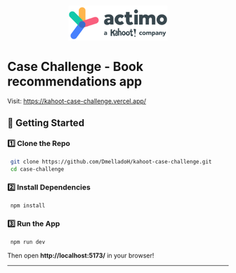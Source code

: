 <p align="center">
    <img
          width="auto"
          height="80px"
          src="./public/logo-header.webp"
          alt="actimo a Kahoot! company"
        />
</p>

# Case Challenge - Book recommendations app

Visit: https://kahoot-case-challenge.vercel.app/

## 🚀 Getting Started

### 1️⃣ Clone the Repo

```sh
 git clone https://github.com/DmelladoH/kahoot-case-challenge.git
 cd case-challenge
```

### 2️⃣ Install Dependencies

```sh
 npm install
```

### 3️⃣ Run the App

```sh
 npm run dev
```

Then open **http://localhost:5173/** in your browser!

---
